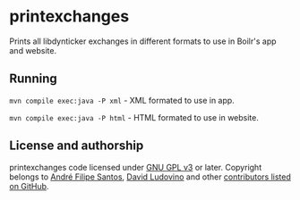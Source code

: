 # printexchanges
Prints all libdynticker exchanges in different formats to use in Boilr's app and website.

## Running
`mvn compile exec:java -P xml` - XML formated to use in app.

`mvn compile exec:java -P html` - HTML formated to use in website.

## License and authorship
printexchanges code licensed under [GNU GPL v3](/LICENSE) or later. Copyright belongs to [André Filipe Santos](https://github.com/andrefbsantos), [David Ludovino](https://github.com/dllud) and other [contributors listed on GitHub](https://github.com/drpout/printexchanges/graphs/contributors).